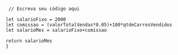 ```function calculaSalario(qtdeCarrosVendidos, valorTotalVendas) {
 // Escreva seu código aqui

let salarioFixo = 2000
let comissao = (valorTotalVendas*0.05)+100*qtdeCarrosVendidos
let salarioMes = salarioFixo+comissao

return salarioMes
}
```